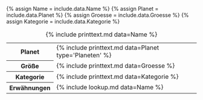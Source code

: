 {% assign Name = include.data.Name %}
{% assign Planet = include.data.Planet %}
{% assign Groesse = include.data.Groesse %}
{% assign Kategorie = include.data.Kategorie %}
<table>
    <caption>{% include printtext.md data=Name %}</caption>
    <tbody>
        <tr><th>Planet</th><td>{% include printtext.md data=Planet type='Planeten' %}</td></tr>
        <tr><th>Größe</th><td>{% include printtext.md data=Groesse %}</td></tr>
        <tr><th>Kategorie</th><td>{% include printtext.md data=Kategorie %}</td></tr>
        <tr><th>Erwähnungen</th><td>{% include lookup.md data=Name %}</td></tr>
    </tbody>
</table>
